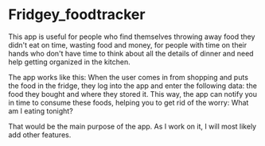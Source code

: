 # Fridgey_foodtracker

This app is useful for people who find themselves throwing away food they didn't eat on time, wasting food and money,
for people with time on their hands who don't have time to think about all the details of dinner and need help getting organized in the kitchen.

The app works like this:
When the user comes in from shopping and puts the food in the fridge,
they log into the app and enter the following data: the food they bought and where they stored it.
This way, the app can notify you in time to consume these foods, helping you to get rid of the worry: What am I eating tonight?

That would be the main purpose of the app. As I work on it, I will most likely add other features. 
